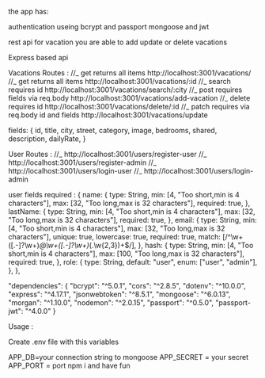 the app has:

authentication useing bcrypt and passport mongoose and jwt

rest api for vacation you are able to add update or delete vacations  



Express based api

Vacations Routes :
//_ get returns all items http://localhost:3001/vacations/
//_ get returns all items http://localhost:3001/vacations/:id
//_ search requires id http://localhost:3001/vacations/search/:city
//_ post requires fields via req.body http://localhost:3001/vacations/add-vacation
//_ delete requires id http://localhost:3001/vacations/delete/:id
//_ patch requires via req.body id and fields http://localhost:3001/vacations/update

fields: {
id,
title,
city,
street,
category,
image,
bedrooms,
shared,
description,
dailyRate,
}

User Routes :
//_ http://localhost:3001/users/register-user
//_ http://localhost:3001/users/register-admin
//_ http://localhost:3001/users/login-user
//_ http://localhost:3001/users/login-admin

user fields required :
{
name: {
type: String,
min: [4, "Too short,min is 4 characters"],
max: [32, "Too long,max is 32 characters"],
required: true,
},
lastName: {
type: String,
min: [4, "Too short,min is 4 characters"],
max: [32, "Too long,max is 32 characters"],
required: true,
},
email: {
type: String,
min: [4, "Too short,min is 4 characters"],
max: [32, "Too long,max is 32 characters"],
unique: true,
lowercase: true,
required: true,
match: [/^\w+([\.-]?\w+)_@\w+([\.-]?\w+)_(\.\w{2,3})+$/],
},
hash: {
type: String,
min: [4, "Too short,min is 4 characters"],
max: [100, "Too long,max is 32 characters"],
required: true,
},
role: {
type: String,
default: "user",
enum: ["user", "admin"],
},
},

"dependencies": {
"bcrypt": "^5.0.1",
"cors": "^2.8.5",
"dotenv": "^10.0.0",
"express": "^4.17.1",
"jsonwebtoken": "^8.5.1",
"mongoose": "^6.0.13",
"morgan": "^1.10.0",
"nodemon": "^2.0.15",
"passport": "^0.5.0",
"passport-jwt": "^4.0.0"
}

Usage :

Create .env file with this variables

APP_DB=your connection string to mongoose
APP_SECRET = your secret
APP_PORT = port
npm i and have fun
